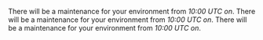 
There will be a maintenance for your environment from *10:00 UTC on*. There will be a maintenance for your environment from *10:00 UTC on*.  There will be a maintenance for your environment from *10:00 UTC on*.
